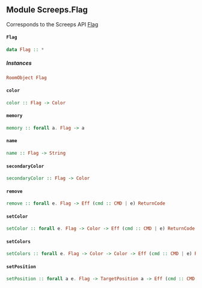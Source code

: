 ## Module Screeps.Flag

Corresponds to the Screeps API [Flag](http://support.screeps.com/hc/en-us/articles/203079181-Flag)

#### `Flag`

``` purescript
data Flag :: *
```

##### Instances
``` purescript
RoomObject Flag
```

#### `color`

``` purescript
color :: Flag -> Color
```

#### `memory`

``` purescript
memory :: forall a. Flag -> a
```

#### `name`

``` purescript
name :: Flag -> String
```

#### `secondaryColor`

``` purescript
secondaryColor :: Flag -> Color
```

#### `remove`

``` purescript
remove :: forall e. Flag -> Eff (cmd :: CMD | e) ReturnCode
```

#### `setColor`

``` purescript
setColor :: forall e. Flag -> Color -> Eff (cmd :: CMD | e) ReturnCode
```

#### `setColors`

``` purescript
setColors :: forall e. Flag -> Color -> Color -> Eff (cmd :: CMD | e) ReturnCode
```

#### `setPosition`

``` purescript
setPosition :: forall a e. Flag -> TargetPosition a -> Eff (cmd :: CMD | e) ReturnCode
```


